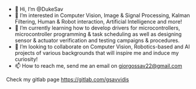 - 👋 Hi, I’m @DukeSav
- 👀 I’m interested in Computer Vision, Image & Signal Processing, Kalman Filtering, Human & Robot interaction, Artificial Intelligence and more!
- 🌱 I’m currently learning how to develop drivers for microcontrollers, microcontroller programming & task scheduling as well as designing sensor & actuator verification and testing campaigns & procedures.
- 💞️ I’m looking to collaborate on Computer Vision, Robotics-based and AI projects of various backgrounds that will inspire me and induce my curiosity!
- 📫 How to reach me, send me an email on giorgossav22@gmail.com

Check my gitlab page https://gitlab.com/gsavvidis
